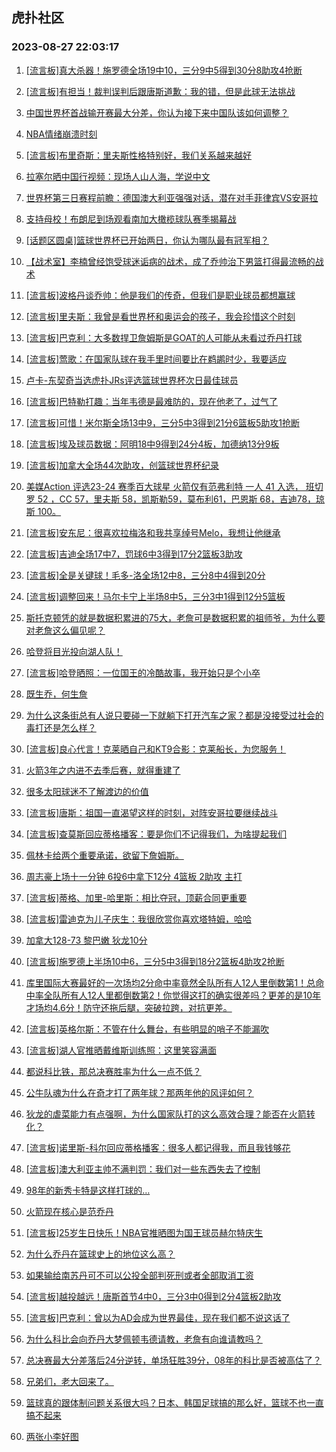 ## 虎扑社区 
### 2023-08-27 22:03:17

1. [[流言板]真大杀器！施罗德全场19中10，三分9中5得到30分8助攻4抢断](https://bbs.hupu.com/61854734.html)

2. [[流言板]有担当！裁判误判后跟唐斯道歉：我的错，但是此球无法挑战](https://bbs.hupu.com/61854167.html)

3. [中国世界杯首战输开赛最大分差，你认为接下来中国队该如何调整？](https://bbs.hupu.com/61849774.html)

4. [NBA情绪崩溃时刻](https://bbs.hupu.com/61851943.html)

5. [[流言板]布里奇斯：里夫斯性格特别好，我们关系越来越好](https://bbs.hupu.com/61856311.html)

6. [拉塞尔晒中国行视频：现场人山人海，学说中文](https://bbs.hupu.com/61853153.html)

7. [世界杯第三日赛程前瞻：德国澳大利亚强强对话，潜在对手菲律宾VS安哥拉](https://bbs.hupu.com/61848977.html)

8. [支持母校！布朗尼到场观看南加大橄榄球队赛季揭幕战](https://bbs.hupu.com/61854860.html)

9. [[话题区圆桌]篮球世界杯已开始两日，你认为哪队最有冠军相？](https://bbs.hupu.com/61850913.html)

10. [【战术室】李楠曾经饱受球迷诟病的战术，成了乔帅治下男篮打得最流畅的战术](https://bbs.hupu.com/61848432.html)

11. [[流言板]波格丹谈乔帅：他是我们的传奇，但我们是职业球员都想赢球](https://bbs.hupu.com/61850725.html)

12. [[流言板]里夫斯：我曾是看世界杯和奥运会的孩子，我会珍惜这个时刻](https://bbs.hupu.com/61849837.html)

13. [[流言板]巴克利：大多数捍卫詹姆斯是GOAT的人可能从未看过乔丹打球](https://bbs.hupu.com/61848056.html)

14. [[流言板]莺歌：在国家队球在我手里时间要比在鹈鹕时少，我要适应](https://bbs.hupu.com/61848282.html)

15. [卢卡-东契奇当选虎扑JRs评选篮球世界杯次日最佳球员](https://bbs.hupu.com/61848038.html)

16. [[流言板]巴特勒打趣：当年韦德是最难防的，现在他老了，过气了](https://bbs.hupu.com/61856735.html)

17. [[流言板]可惜！米尔斯全场13中9，三分5中3得到21分6篮板5助攻1抢断](https://bbs.hupu.com/61854767.html)

18. [[流言板]埃及球员数据：阿明18中9得到24分4板，加德纳13分9板](https://bbs.hupu.com/61854817.html)

19. [[流言板]加拿大全场44次助攻，创篮球世界杯纪录](https://bbs.hupu.com/61855961.html)

20. [美媒Action 评选23-24 赛季百大球星 火箭仅有范弗利特 一人 41 入选， 班切罗 52 ，CC 57，里夫斯 58，凯斯勒59，莫布利61，巴恩斯 68，吉迪78，琼斯 100。](https://bbs.hupu.com/61850532.html)

21. [[流言板]安东尼：很喜欢拉梅洛和我共享绰号Melo，我想让他继承](https://bbs.hupu.com/61856844.html)

22. [[流言板]吉迪全场17中7，罚球6中3得到17分2篮板3助攻](https://bbs.hupu.com/61854799.html)

23. [[流言板]全是关键球！毛多-洛全场12中8，三分8中4得到20分](https://bbs.hupu.com/61854752.html)

24. [[流言板]调整回来！马尔卡宁上半场8中5，三分3中1得到12分5篮板](https://bbs.hupu.com/61856978.html)

25. [斯托克顿凭的就是数据积累进的75大，老詹可是数据积累的祖师爷，为什么要对老詹这么偏见呢？](https://bbs.hupu.com/61856183.html)

26. [哈登将目光投向湖人队！](https://bbs.hupu.com/61856586.html)

27. [[流言板]哈登晒照：一位国王的冷酷故事，我开始只是个小卒](https://bbs.hupu.com/61853523.html)

28. [既生乔，何生詹](https://bbs.hupu.com/61855945.html)

29. [为什么这条街总有人说只要碰一下就躺下打开汽车之家？都是没接受过社会的毒打还是怎么样？](https://bbs.hupu.com/61848527.html)

30. [[流言板]良心代言！克莱晒自己和KT9合影：克莱船长，为您服务！](https://bbs.hupu.com/61856804.html)

31. [火箭3年之内进不去季后赛，就得重建了](https://bbs.hupu.com/61855622.html)

32. [很多太阳球迷不了解渡边的价值](https://bbs.hupu.com/61855084.html)

33. [[流言板]唐斯：祖国一直渴望这样的时刻，对阵安哥拉要继续战斗](https://bbs.hupu.com/61856063.html)

34. [[流言板]查莫斯回应蒂格播客：要是你们不记得我们，为啥提起我们](https://bbs.hupu.com/61856637.html)

35. [佩林卡给两个重要承诺，欲留下詹姆斯。](https://bbs.hupu.com/61856008.html)

36. [周志豪上场十一分钟  6投6中拿下12分 4篮板 2助攻 主打](https://bbs.hupu.com/61855846.html)

37. [[流言板]蒂格、加里-哈里斯：相比夺冠，顶薪合同更重要](https://bbs.hupu.com/61856549.html)

38. [[流言板]雷迪克为儿子庆生：我很欣赏你喜欢塔特姆，哈哈](https://bbs.hupu.com/61856889.html)

39. [加拿大128-73 黎巴嫩   狄龙10分](https://bbs.hupu.com/61855457.html)

40. [[流言板]施罗德上半场10中6，三分5中3得到18分2篮板4助攻2抢断](https://bbs.hupu.com/61853810.html)

41. [库里国际大赛最好的一次场均2分命中率竟然全队所有人12人里倒数第1！总命中率全队所有人12人里都倒数第2！你觉得这打的确实很差吗？更差的是10年才场均4.6分！防守还拖后腿，突破拉跨，对抗更差。](https://bbs.hupu.com/61855379.html)

42. [[流言板]英格尔斯：不管在什么舞台，有些明显的哨子不能漏吹](https://bbs.hupu.com/61856401.html)

43. [[流言板]湖人官推晒戴维斯训练照：这里笑容满面](https://bbs.hupu.com/61847553.html)

44. [都说科比铁，那总决赛胜率为什么一点不低？](https://bbs.hupu.com/61855830.html)

45. [公牛队魂为什么在奇才打了两年球？那两年他的风评如何？](https://bbs.hupu.com/61854918.html)

46. [狄龙的虐菜能力有点强啊，为什么国家队打的这么高效合理？能否在火箭转化？](https://bbs.hupu.com/61854743.html)

47. [[流言板]诺里斯-科尔回应蒂格播客：很多人都记得我，而且我钱够花](https://bbs.hupu.com/61856675.html)

48. [[流言板]澳大利亚主帅不满判罚：我们对一些东西失去了控制](https://bbs.hupu.com/61856274.html)

49. [98年的新秀卡特是这样打球的…](https://bbs.hupu.com/61855863.html)

50. [火箭现在核心是范乔丹](https://bbs.hupu.com/61853062.html)

51. [[流言板]25岁生日快乐！NBA官推晒图为国王球员赫尔特庆生](https://bbs.hupu.com/61856338.html)

52. [为什么乔丹在篮球史上的地位这么高？](https://bbs.hupu.com/61855026.html)

53. [如果输给南苏丹可不可以公投全部判死刑或者全部取消工资](https://bbs.hupu.com/61856537.html)

54. [[流言板]越投越远！唐斯首节4中0，三分3中0得到2分4篮板2助攻](https://bbs.hupu.com/61853228.html)

55. [[流言板]巴克利：曾以为AD会成为世界最佳，现在我们都不说这话了](https://bbs.hupu.com/61848865.html)

56. [为什么科比会向乔丹大梦佩顿韦德请教，老詹有向谁请教吗？](https://bbs.hupu.com/61855848.html)

57. [总决赛最大分差落后24分逆转，单场狂胜39分，08年的科比是否被高估了？](https://bbs.hupu.com/61852812.html)

58. [兄弟们，老大回来了。](https://bbs.hupu.com/61856223.html)

59. [篮球真的跟体制问题关系很大吗？日本、韩国足球搞的那么好，篮球不也一直搞不起来](https://bbs.hupu.com/61850280.html)

60. [两张小李好图](https://bbs.hupu.com/61855630.html)

